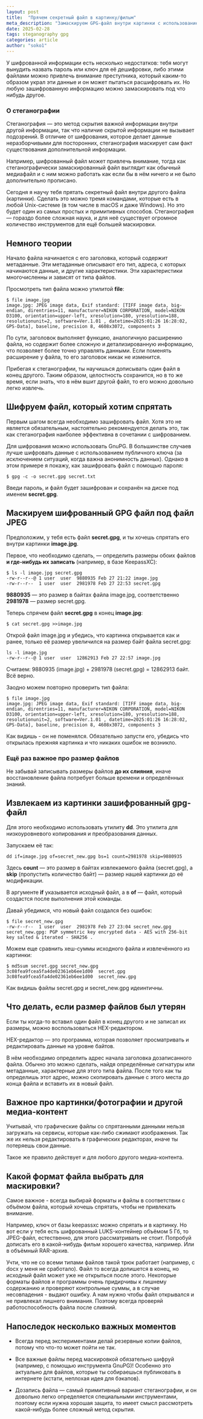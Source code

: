 ```yaml
---
layout: post  
title:  "Прячем секретный файл в картинку/фильм"  
meta_description: "Замаскируем GPG-файл внутри картинки с использованием cat/dd/ls"  
date: 2025-02-28  
tags: steganography gpg
categories: article  
author: "soko1"  
---
```


У шифрованной информации есть несколько недостатков: тебя могут вынудить назвать пароль или ключ для её дешифровки, либо этими файлами можно привлечь внимание преступника, который каким-то образом украл эти данные и он может пытаться расшифровать их. Но любую зашифрованную информацию можно замаскировать под что нибудь другое.

### О стеганографии

Стеганография — это метод скрытия важной информации внутри другой информации, так что наличие скрытой информации не вызывает подозрений. В отличие от шифрования, которое делает данные неразборчивыми для посторонних, стеганография маскирует сам факт существования дополнительной информации. 

Например, шифрованный файл может привлечь внимание, тогда как стеганографически замаскированный файл выглядит как обычный медиафайл и с ним можно работать как если бы в нём ничего и не было дополнительно прописано.

Сегодня я научу тебя прятать секретный файл внутри другого файла (картинки). Сделать это можно  тремя командами, которые есть в любой Unix-системе (в том числе в macOS и даже Windows). Но это будет один из самых простых и примитивных способов. Стеганография — гораздо более сложная наука, и для неё существует огромное количество инструментов для ещё большей маскировки.

## Немного теории

Начало файла начинается с его заголовка, который содержит метаданные. Эти метаданные описывают его тип, адреса, с которых начинаются данные, и другие характеристики. Эти характеристики многочисленны и зависят от типа файлов. 

Просмотреть тип файла можно утилитой **file**:

```
$ file image.jpg
image.jpg: JPEG image data, Exif standard: [TIFF image data, big-endian, direntries=11, manufacturer=NIKON CORPORATION, model=NIKON D3100, orientation=upper-left, xresolution=180, yresolution=188, resolutionunit=2, software=Ver.1.01 , datetime=2025:01:26 16:28:02, GPS-Data], baseline, precision 8, 4608x3072, components 3
```

По сути, заголовок выполняет функцию, аналогичную расширению файла, но содержит более сложную и детализированную информацию, что позволяет более точно управлять данными. Если поменять расширение у файла, то его заголовок никак не изменится.

Прибегая к стеганографии, ты научишься дописывать один файл в конец другого. Таким образом, целостность сохранится, но в то же время, если знать, что в нём вшит другой файл, то его можно довольно легко извлечь.

## Шифруем файл, который хотим спрятать

Первым шагом всегда необходимо зашифровать файл. Хотя это не является обязательным, настоятельно рекомендуется делать это, так как стеганография наиболее эффективна в сочетании с шифрованием.

Для шифрования можно использовать GnuPG. В большинстве случаев лучше шифровать данные с использованием публичного ключа (за исключением ситуаций, когда важна анонимность данных). Однако в этом примере я покажу, как зашифровать файл с помощью пароля:

```
$ gpg -c -o secret.gpg secret.txt 
```

Введи пароль, и файл будет зашифрован и сохранён на диске под именем **secret.gpg**.

## Маскируем шифрованный GPG файл под файл JPEG

Предположим, у тебя есть файл **secret.gpg**, и ты хочешь спрятать его внутри картинки **image.jpg**.

Первое, что необходимо сделать, — определить размеры обоих файлов **и где-нибудь их записать** (например, в базе KeepassXC):

```
$ ls -l image.jpg secret.gpg
-rw-r--r--@ 1 user  user  9880935 Feb 27 21:22 image.jpg
-rw-r--r--  1 user  user  2981978 Feb 27 22:53 secret.gpg
```

**9880935** — это размер в байтах файла image.jpg, соответственно **2981978** — размер secret.gpg.

Теперь спрячем файл **secret.gpg** в конец **image.jpg**:

```
$ cat secret.gpg >>image.jpg
```

Открой файл image.jpg и убедись, что картинка открывается как и ранее, только её размер увеличился на размер байт файла secret.gpg:

```
ls -l image.jpg
-rw-r--r--@ 1 user  user  12862913 Feb 27 22:57 image.jpg
```

Считаем: 9880935 (image.jpg) + 2981978 (secret.gpg) = 12862913 байт. Всё верно.

Заодно можем повторно проверить тип файла:

```
$ file image.jpg
image.jpg: JPEG image data, Exif standard: [TIFF image data, big-endian, direntries=11, manufacturer=NIKON CORPORATION, model=NIKON D3100, orientation=upper-left, xresolution=180, yresolution=188, resolutionunit=2, software=Ver.1.01 , datetime=2025:01:26 16:28:02, GPS-Data], baseline, precision 8, 4608x3072, components 3
```

Как видишь - он не поменялся. Обязательно запусти его, убедись что открылась прежняя картинка и что никаких ошибок не возникло.

### Ещё раз важное про размер файлов

Не забывай записывать размеры файлов **до их слияния**, иначе восстановление файла потребует больше времени и определённых знаний.

## Извлекаем из картинки зашифрованный gpg-файл

Для этого необходимо использовать утилиту **dd**. Это утилита для низкоуровневого копирования и преобразования данных. 

Запускаем её так:

```
dd if=image.jpg of=secret_new.gpg bs=1 count=2981978 skip=9880935
```

Здесь **count** — это размер в байтах извлекаемого файла (secret.gpg), а **skip** (пропустить количество байт) — размер нашей картинки до её модификации.

В аргументе **if** указывается исходный файл, а в **of** — файл, который создастся после выполнения этой команды.

Давай убедимся, что новый файл создался без ошибок:

```
$ file secret_new.gpg
-rw-r--r--  1 user  user  2981978 Feb 27 23:04 secret_new.gpg
secret_new.gpg: PGP symmetric key encrypted data - AES with 256-bit key salted & iterated - SHA256 .
```

Можем еще сравнить хеш-суммы исходного файла и извлечённого из картинки:

```
$ md5sum secret.gpg secret_new.gpg
3c08fea9fcea5fa4de02361eb6ee1d00  secret.gpg
3c08fea9fcea5fa4de02361eb6ee1d00  secret_new.gpg
```

Как видишь файлы secret.gpg и secret_new.gpg идеинтичны.

## Что делать, если размер файлов был утерян

Если ты когда-то вставил один файл в конец другого и не записал их размеры, можно воспользоваться HEX-редактором. 

HEX-редактор — это программа, которая позволяет просматривать и редактировать данные на уровне байтов. 

В нём необходимо определить адрес начала заголовка дозаписанного файла. Обычно это можно сделать, найдя определённые сигнатуры или метаданные, характерные для этого типа файла. После того как ты определишь этот адрес, можно скопировать данные с этого места до конца файла и вставить их в новый файл.

## Важное про картинки/фотографии и другой медиа-контент

Учитывай, что графические файлы со спрятанными данными нельзя загружать на сервисы, которые как-либо сжимают изображения. Так же их нельзя редактировать в графических редакторах, иначе ты потеряешь свои данные. 

Такое же правило действует и для любого другого медиа-контента.

## Какой формат файла выбрать для маскировки?

Самое важное - всегда выбирай форматы и файлы в соответствии с объёмом файла, который хочешь спрятать, чтобы не привлекать внимание.

Например, ключ от базы keepassxc можно спрятать и в картинку. Но вот если у тебя есть шифрованный LUKS-контейнер объёмом 5 Гб, то JPEG-файл, естественно, для этого рассматривать не стоит. Попробуй дописать его в какой-нибудь фильм хорошего качества, например. Или в объёмный RAR-архив.

Учти, что не со всеми типами файлов такой трюк работает (например, с docx у меня не сработало). Файл то всегда допишется в конец, но исходный файл может уже не открыться после этого. Некоторые форматы файлов и программы очень придирчивы к лишнему содержанию и проверяют контрольные суммы, а в случае несовпадения - выдают ошибку. А нам нужно чтобы файл открывался и не привлекал лишнего внимания. Поэтому всегда проверяй работоспособность файла после слияний.


## Напоследок несколько важных моментов


* Всегда перед экспериментами делай резервные копии файлов, потому что что-то может пойти не так.

* Все важные файлы перед маскировкой обязательно шифруй (например, с помощью инструмента GnuPG)! Особенно это актуально для файлов, которые ты собираешься публиковать в интернете (кстати, неплохая идея для бэкапов).

* Дозапись файла — самый примитивный вариант стеганографии, и он довольно легко определяется специальными инструментами, поэтому если нужна хорошая защита, то имеет смысл рассмотреть какой-нибудь более сложный метод скрытия.

